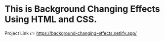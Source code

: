 # This is Background Changing Effects Using HTML and CSS.

Project Link 👉 https://background-changing-effects.netlify.app/